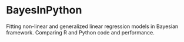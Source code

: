 # BayesInPython
Fitting non-linear and generalized linear regression models in Bayesian framework. Comparing R and Python code and performance.
